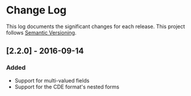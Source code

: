 # Change Log

This log documents the significant changes for each release.
This project follows [Semantic Versioning](http://semver.org/).

## [2.2.0] - 2016-09-14
### Added
- Support for multi-valued fields
- Support for the CDE format's nested forms

